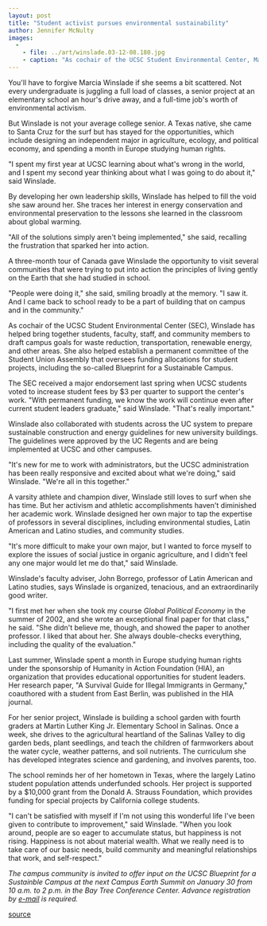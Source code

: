 ```yaml
---
layout: post
title: "Student activist pursues environmental sustainability"
author: Jennifer McNulty
images:
  -
    - file: ../art/winslade.03-12-08.180.jpg
    - caption: "As cochair of the UCSC Student Environmental Center, Marcia Winslade has helped bring together students, faculty, staff, and community members to draft campus goals for waste reduction, transportation, and renewable energy. Photo: Jennifer McNulty"
---
```


You'll have to forgive Marcia Winslade if she seems a bit scattered. Not every undergraduate is juggling a full load of classes, a senior project at an elementary school an hour's drive away, and a full-time job's worth of environmental activism.

But Winslade is not your average college senior. A Texas native, she came to Santa Cruz for the surf but has stayed for the opportunities, which include designing an independent major in agriculture, ecology, and political economy, and spending a month in Europe studying human rights.  

"I spent my first year at UCSC learning about what's wrong in the world, and I spent my second year thinking about what I was going to do about it," said Winslade.   

By developing her own leadership skills, Winslade has helped to fill the void she saw around her. She traces her interest in energy conservation and environmental preservation to the lessons she learned in the classroom about global warming.

"All of the solutions simply aren't being implemented," she said, recalling the frustration that sparked her into action.  

A three-month tour of Canada gave Winslade the opportunity to visit several communities that were trying to put into action the principles of living gently on the Earth that she had studied in school.

"People were doing it," she said, smiling broadly at the memory. "I saw it. And I came back to school ready to be a part of building that on campus and in the community."  

As cochair of the UCSC Student Environmental Center (SEC), Winslade has helped bring together students, faculty, staff, and community members to draft campus goals for waste reduction, transportation, renewable energy, and other areas. She also helped establish a permanent committee of the Student Union Assembly that oversees funding allocations for student projects, including the so-called Blueprint for a Sustainable Campus.  

The SEC received a major endorsement last spring when UCSC students voted to increase student fees by $3 per quarter to support the center's work. "With permanent funding, we know the work will continue even after current student leaders graduate," said Winslade. "That's really important."  

Winslade also collaborated with students across the UC system to prepare sustainable construction and energy guidelines for new university buildings. The guidelines were approved by the UC Regents and are being implemented at UCSC and other campuses.   

"It's new for me to work with administrators, but the UCSC administration has been really responsive and excited about what we're doing," said Winslade. "We're all in this together."   

A varsity athlete and champion diver, Winslade still loves to surf when she has time. But her activism and athletic accomplishments haven't diminished her academic work. Winslade designed her own major to tap the expertise of professors in several disciplines, including environmental studies, Latin American and Latino studies, and community studies.   

"It's more difficult to make your own major, but I wanted to force myself to explore the issues of social justice in organic agriculture, and I didn't feel any one major would let me do that," said Winslade.  

Winslade's faculty adviser, John Borrego, professor of Latin American and Latino studies, says Winslade is organized, tenacious, and an extraordinarily good writer.  

"I first met her when she took my course _Global Political Economy_ in the summer of 2002, and she wrote an exceptional final paper for that class," he said. "She didn't believe me, though, and showed the paper to another professor. I liked that about her. She always double-checks everything, including the quality of the evaluation."  

Last summer, Winslade spent a month in Europe studying human rights under the sponsorship of Humanity in Action Foundation (HIA), an organization that provides educational opportunities for student leaders. Her research paper, "A Survival Guide for Illegal Immigrants in Germany," coauthored with a student from East Berlin, was published in the HIA journal.  

For her senior project, Winslade is building a school garden with fourth graders at Martin Luther King Jr. Elementary School in Salinas. Once a week, she drives to the agricultural heartland of the Salinas Valley to dig garden beds, plant seedlings, and teach the children of farmworkers about the water cycle, weather patterns, and soil nutrients. The curriculum she has developed integrates science and gardening, and involves parents, too.  

The school reminds her of her hometown in Texas, where the largely Latino student population attends underfunded schools. Her project is supported by a $10,000 grant from the Donald A. Strauss Foundation, which provides funding for special projects by California college students.  

"I can't be satisfied with myself if I'm not using this wonderful life I've been given to contribute to improvement," said Winslade. "When you look around, people are so eager to accumulate status, but happiness is not rising. Happiness is not about material wealth. What we really need is to take care of our basic needs, build community and meaningful relationships that work, and self-respect."   
  
_The campus community is invited to offer input on the UCSC Blueprint for a Sustainble Campus at the next Campus Earth Summit on January 30 from 10 a.m. to 2 p.m. in the Bay Tree Conference Center. Advance registration by [e-mail][1] is required._  
  

[1]: mailto:blueprint@ucsc.edu

[source](http://www1.ucsc.edu/currents/03-04/12-08/winslade.html "Permalink to winslade")

